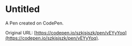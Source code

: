 # Untitled

A Pen created on CodePen.

Original URL: [https://codepen.io/szkjsjszk/pen/vEYyYoq](https://codepen.io/szkjsjszk/pen/vEYyYoq).

